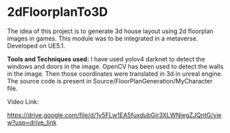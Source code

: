 # 2dFloorplanTo3D

The idea of this project is to generate 3d house layout using 2d floorplan images in games.
This module was to be integrated in a metaverse.
Developed on UE5.1.

**Tools and Techniques used:**
I have used yolov4 darknet to detect the windows and doors in the image.
OpenCV has been used to detect the walls in the image. Then those coordinates were translated in 3d in unreal engine.
The source code is present in Source/FloorPlanGeneration/MyCharacter file.

Video Link:

https://drive.google.com/file/d/1y5FLw1EA5fuxdubGir3XLWNiegZJQntG/view?usp=drive_link